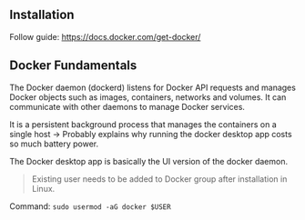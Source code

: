 ## Installation
Follow guide: https://docs.docker.com/get-docker/

## Docker Fundamentals

The Docker daemon (dockerd) listens for Docker API requests and manages Docker objects such as images, containers, networks and volumes. It can communicate with other daemons to manage Docker services.

It is a persistent background process that manages the containers on a single host -> Probably explains why running the docker desktop app costs so much battery power.

The Docker desktop app is basically the UI version of the docker daemon.

> Existing user needs to be added to Docker group after installation in Linux.

Command:
`sudo usermod -aG docker $USER`

